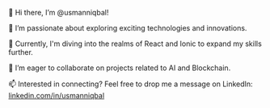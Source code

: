 👋 Hi there, I’m @usmanniqbal!

👀 I’m passionate about exploring exciting technologies and innovations.

🌱 Currently, I'm diving into the realms of React and Ionic to expand my skills further.

💼 I’m eager to collaborate on projects related to AI and Blockchain.

📫 Interested in connecting? Feel free to drop me a message on LinkedIn: [linkedin.com/in/usmanniqbal](https://www.linkedin.com/in/usmanniqbal/)

<!---
usmanniqbal/usmanniqbal is a ✨ special ✨ repository because its `README.md` (this file) appears on your GitHub profile.
You can click the Preview link to take a look at your changes.
--->
